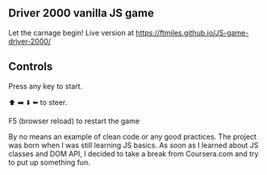 ## Driver 2000 vanilla JS game

Let the carnage begin! Live version at
https://ftmiles.github.io/JS-game-driver-2000/

##  Controls
Press any key to start.

⬆️ ➡️ ⬇️ ⬅️ to steer.

F5 (browser reload) to restart the game

By no means an example of clean code or any good practices. The project was born when I was still learning JS basics. As soon as I learned about JS classes and DOM API, I decided to take a break from Coursera.com and try to put up something fun.

